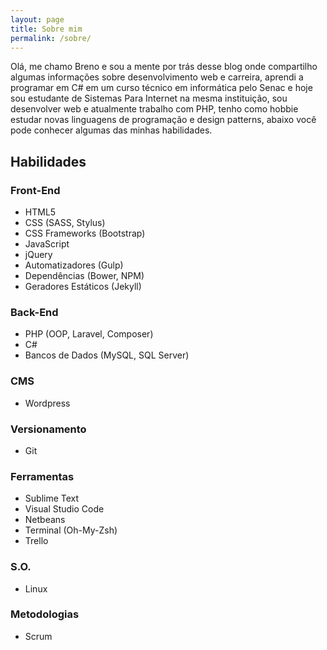 ```yaml
---
layout: page
title: Sobre mim
permalink: /sobre/
---
```


Olá, me chamo Breno e sou a mente por trás desse blog onde compartilho algumas informações sobre desenvolvimento web e carreira, aprendi a programar em C# em um curso técnico em informática pelo Senac e hoje sou estudante de Sistemas Para Internet na mesma instituição, sou desenvolver web e atualmente trabalho com PHP, tenho como hobbie estudar novas linguagens de programação e design patterns, abaixo você pode conhecer algumas das minhas habilidades.

## Habilidades

### Front-End

- HTML5
- CSS (SASS, Stylus)
- CSS Frameworks (Bootstrap)
- JavaScript
- jQuery
- Automatizadores (Gulp)
- Dependências (Bower, NPM)
- Geradores Estáticos (Jekyll)

### Back-End

- PHP (OOP, Laravel, Composer)
- C#
- Bancos de Dados (MySQL, SQL Server)

### CMS

- Wordpress

### Versionamento

- Git

### Ferramentas

- Sublime Text
- Visual Studio Code
- Netbeans
- Terminal (Oh-My-Zsh)
- Trello

### S.O.

- Linux

### Metodologias

- Scrum